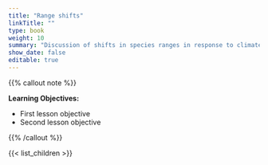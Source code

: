 ```yaml
---
title: "Range shifts"
linkTitle: ""
type: book
weight: 10
summary: "Discussion of shifts in species ranges in response to climate change"
show_date: false
editable: true
---
```


{{% callout note %}}

**Learning Objectives:**
* First lesson objective
* Second lesson objective

{{% /callout %}}

{{< list_children >}}
